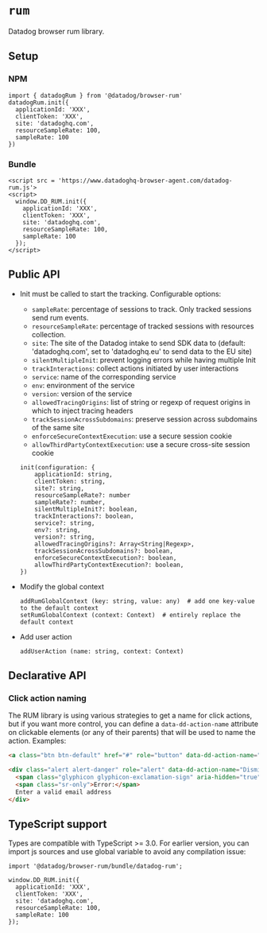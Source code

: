 # `rum`

Datadog browser rum library.

## Setup

### NPM

```
import { datadogRum } from '@datadog/browser-rum'
datadogRum.init({
  applicationId: 'XXX',
  clientToken: 'XXX',
  site: 'datadoghq.com',
  resourceSampleRate: 100,
  sampleRate: 100
})
```

### Bundle

```
<script src = 'https://www.datadoghq-browser-agent.com/datadog-rum.js'>
<script>
  window.DD_RUM.init({
    applicationId: 'XXX',
    clientToken: 'XXX',
    site: 'datadoghq.com',
    resourceSampleRate: 100,
    sampleRate: 100
  });
</script>
```

## Public API

- Init must be called to start the tracking. Configurable options:

  - `sampleRate`: percentage of sessions to track. Only tracked sessions send rum events.
  - `resourceSampleRate`: percentage of tracked sessions with resources collection.
  - `site`: The site of the Datadog intake to send SDK data to (default: 'datadoghq.com', set to 'datadoghq.eu' to send data to the EU site)
  - `silentMultipleInit`: prevent logging errors while having multiple Init
  - `trackInteractions`: collect actions initiated by user interactions
  - `service`: name of the corresponding service
  - `env`: environment of the service
  - `version`: version of the service
  - `allowedTracingOrigins`: list of string or regexp of request origins in which to inject tracing headers
  - `trackSessionAcrossSubdomains`: preserve session across subdomains of the same site
  - `enforceSecureContextExecution`: use a secure session cookie
  - `allowThirdPartyContextExecution`: use a secure cross-site session cookie

  ```
  init(configuration: {
      applicationId: string,
      clientToken: string,
      site?: string,
      resourceSampleRate?: number
      sampleRate?: number,
      silentMultipleInit?: boolean,
      trackInteractions?: boolean,
      service?: string,
      env?: string,
      version?: string,
      allowedTracingOrigins?: Array<String|Regexp>,
      trackSessionAcrossSubdomains?: boolean,
      enforceSecureContextExecution?: boolean,
      allowThirdPartyContextExecution?: boolean,
  })
  ```

- Modify the global context

  ```
  addRumGlobalContext (key: string, value: any)  # add one key-value to the default context
  setRumGlobalContext (context: Context)  # entirely replace the default context
  ```

- Add user action

  ```
  addUserAction (name: string, context: Context)
  ```

## Declarative API

### Click action naming

The RUM library is using various strategies to get a name for click actions, but if you want more
control, you can define a `data-dd-action-name` attribute on clickable elements (or any of their
parents) that will be used to name the action. Examples:

```html
<a class="btn btn-default" href="#" role="button" data-dd-action-name="Login button">Try it out!</a>
```

```html
<div class="alert alert-danger" role="alert" data-dd-action-name="Dismiss alert">
  <span class="glyphicon glyphicon-exclamation-sign" aria-hidden="true"></span>
  <span class="sr-only">Error:</span>
  Enter a valid email address
</div>
```

## TypeScript support

Types are compatible with TypeScript >= 3.0.
For earlier version, you can import js sources and use global variable to avoid any compilation issue:

```
import '@datadog/browser-rum/bundle/datadog-rum';

window.DD_RUM.init({
  applicationId: 'XXX',
  clientToken: 'XXX',
  site: 'datadoghq.com',
  resourceSampleRate: 100,
  sampleRate: 100
});
```
